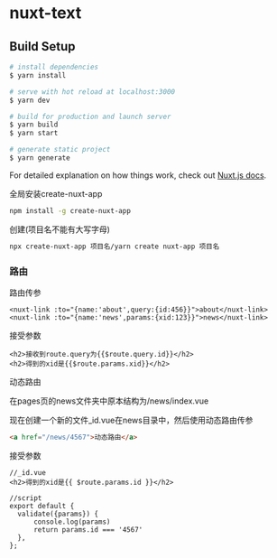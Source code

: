 # nuxt-text

## Build Setup

```bash
# install dependencies
$ yarn install

# serve with hot reload at localhost:3000
$ yarn dev

# build for production and launch server
$ yarn build
$ yarn start

# generate static project
$ yarn generate
```

For detailed explanation on how things work, check out [Nuxt.js docs](https://nuxtjs.org).

全局安装create-nuxt-app

```bash
npm install -g create-nuxt-app
```

创建(项目名不能有大写字母)

```bash
npx create-nuxt-app 项目名/yarn create nuxt-app 项目名
```

### 路由

路由传参

```vue
<nuxt-link :to="{name:'about',query:{id:456}}">about</nuxt-link>
<nuxt-link :to="{name:'news',params:{xid:123}}">news</nuxt-link>
```

接受参数

```vue
<h2>接收到route.query为{{$route.query.id}}</h2>
<h2>得到的xid是{{$route.params.xid}}</h2>
```

动态路由

在pages页的news文件夹中原本结构为/news/index.vue

现在创建一个新的文件_id.vue在news目录中，然后使用动态路由传参

```html
<a href="/news/4567">动态路由</a>
```

接受参数

```vue
//_id.vue
<h2>得到的xid是{{ $route.params.id }}</h2>

//script
export default {
  validate({params}) {
      console.log(params)
      return params.id === '4567'
  },
};
```

